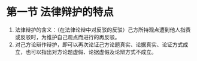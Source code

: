 # 第一节 法律辩护的特点

1. 法律辩护的含义：（在法律论辩中对反驳的反驳）己方所持观点遭到他人指责或反驳时，为维护自己观点而进行的再反驳。
2. 对己方论辩作辩护，即可以再次论证己方论题真实、论据真实、论证方式成立，也可以指出对方论题虚假、论据虚假及论辩方式不成立。